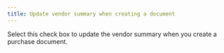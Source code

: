 ```yaml
---
title: Update vendor summary when creating a document
---
```



Select this check box to update the vendor summary when you create a  purchase document.

